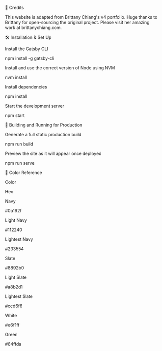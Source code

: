 🙌 Credits

This website is adapted from Brittany Chiang's v4 portfolio. Huge thanks to Brittany for open-sourcing the original project. Please visit her amazing work at brittanychiang.com.

🛠 Installation & Set Up

Install the Gatsby CLI

npm install -g gatsby-cli

Install and use the correct version of Node using NVM

nvm install

Install dependencies

npm install

Start the development server

npm start

🚀 Building and Running for Production

Generate a full static production build

npm run build

Preview the site as it will appear once deployed

npm run serve

🎨 Color Reference

Color

Hex

Navy

#0a192f

Light Navy

#112240

Lightest Navy

#233554

Slate

#8892b0

Light Slate

#a8b2d1

Lightest Slate

#ccd6f6

White

#e6f1ff

Green

#64ffda
